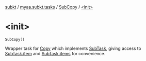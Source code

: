 [subkt](../../index.md) / [myaa.subkt.tasks](../index.md) / [SubCopy](index.md) / [&lt;init&gt;](./-init-.md)

# &lt;init&gt;

`SubCopy()`

Wrapper task for [Copy](https://docs.gradle.org/current/javadoc/org/gradle/api/tasks/Copy.html) which implements [SubTask](../-sub-task/index.md), giving access to
[SubTask.item](../-sub-task/item.md) and [SubTask.items](../-sub-task/items.md) for convenience.

